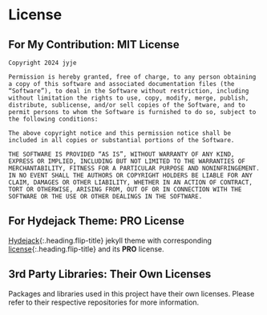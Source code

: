 # License

## For My Contribution: MIT License

```
Copyright 2024 jyje

Permission is hereby granted, free of charge, to any person obtaining a copy of this software and associated documentation files (the “Software”), to deal in the Software without restriction, including without limitation the rights to use, copy, modify, merge, publish, distribute, sublicense, and/or sell copies of the Software, and to permit persons to whom the Software is furnished to do so, subject to the following conditions:

The above copyright notice and this permission notice shall be included in all copies or substantial portions of the Software.

THE SOFTWARE IS PROVIDED “AS IS”, WITHOUT WARRANTY OF ANY KIND, EXPRESS OR IMPLIED, INCLUDING BUT NOT LIMITED TO THE WARRANTIES OF MERCHANTABILITY, FITNESS FOR A PARTICULAR PURPOSE AND NONINFRINGEMENT. IN NO EVENT SHALL THE AUTHORS OR COPYRIGHT HOLDERS BE LIABLE FOR ANY CLAIM, DAMAGES OR OTHER LIABILITY, WHETHER IN AN ACTION OF CONTRACT, TORT OR OTHERWISE, ARISING FROM, OUT OF OR IN CONNECTION WITH THE SOFTWARE OR THE USE OR OTHER DEALINGS IN THE SOFTWARE.
```


## For Hydejack Theme: PRO License
[Hydejack]{:.heading.flip-title} jekyll theme with corresponding [license]{:.heading.flip-title} and its **PRO** license.


## 3rd Party Libraries: Their Own Licenses
Packages and libraries used in this project have their own licenses. Please refer to their respective repositories for more information.


[License]: https://hydejack.com/LICENSE/
[Hydejack]: https://hydejack.com
[GitHub Pages]: https://pages.github.com/
